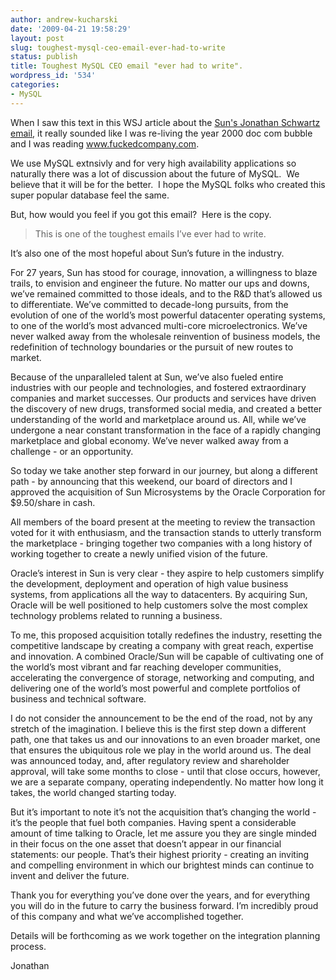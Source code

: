 ```yaml
---
author: andrew-kucharski
date: '2009-04-21 19:58:29'
layout: post
slug: toughest-mysql-ceo-email-ever-had-to-write
status: publish
title: Toughest MySQL CEO email "ever had to write".
wordpress_id: '534'
categories:
- MySQL
---
```


When I saw this text in this WSJ article about the [Sun's Jonathan Schwartz email](http://blogs.wsj.com/digits/2009/04/21/suns-schwartz-tries-to-reassure-his-troops-in-email/), it really sounded like I was re-living the year 2000 doc com bubble and I was reading www.fuckedcompany.com.

We use MySQL extnsivly and for very high availability applications so naturally there was a lot of discussion about the future of MySQL.  We believe that it will be for the better.  I hope the MySQL folks who created this super popular database feel the same.

But, how would you feel if you got this email?  Here is the copy.


> This is one of the toughest emails I’ve ever had to write.

It’s also one of the most hopeful about Sun’s future in the industry.

For 27 years, Sun has stood for courage, innovation, a willingness to blaze trails, to envision and engineer the future. No matter our ups and downs, we’ve remained committed to those ideals, and to the R&D that’s allowed us to differentiate. We’ve committed to decade-long pursuits, from the evolution of one of the world’s most powerful datacenter operating systems, to one of the world’s most advanced multi-core microelectronics. We’ve never walked away from the wholesale reinvention of business models, the redefinition of technology boundaries or the pursuit of new routes to market.

Because of the unparalleled talent at Sun, we’ve also fueled entire industries with our people and technologies, and fostered extraordinary companies and market successes. Our products and services have driven the discovery of new drugs, transformed social media, and created a better understanding of the world and marketplace around us. All, while we’ve undergone a near constant transformation in the face of a rapidly changing marketplace and global economy. We’ve never walked away from a challenge - or an opportunity.

So today we take another step forward in our journey, but along a different path - by announcing that this weekend, our board of directors and I approved the acquisition of Sun Microsystems by the Oracle Corporation for $9.50/share in cash.

All members of the board present at the meeting to review the transaction voted for it with enthusiasm, and the transaction stands to utterly transform the marketplace - bringing together two companies with a long history of working together to create a newly unified vision of the future.

Oracle’s interest in Sun is very clear - they aspire to help customers simplify the development, deployment and operation of high value business systems, from applications all the way to datacenters. By acquiring Sun, Oracle will be well positioned to help customers solve the most complex technology problems related to running a business.

To me, this proposed acquisition totally redefines the industry, resetting the competitive landscape by creating a company with great reach, expertise and innovation. A combined Oracle/Sun will be capable of cultivating one of the world’s most vibrant and far reaching developer communities, accelerating the convergence of storage, networking and computing, and delivering one of the world’s most powerful and complete portfolios of business and technical software.

I do not consider the announcement to be the end of the road, not by any stretch of the imagination. I believe this is the first step down a different path, one that takes us and our innovations to an even broader market, one that ensures the ubiquitous role we play in the world around us. The deal was announced today, and, after regulatory review and shareholder approval, will take some months to close - until that close occurs, however, we are a separate company, operating independently. No matter how long it takes, the world changed starting today.

But it’s important to note it’s not the acquisition that’s changing the world - it’s the people that fuel both companies. Having spent a considerable amount of time talking to Oracle, let me assure you they are single minded in their focus on the one asset that doesn’t appear in our financial statements: our people. That’s their highest priority - creating an inviting and compelling environment in which our brightest minds can continue to invent and deliver the future.

Thank you for everything you’ve done over the years, and for everything you will do in the future to carry the business forward. I’m incredibly proud of this company and what we’ve accomplished together.

Details will be forthcoming as we work together on the integration planning process.

Jonathan
